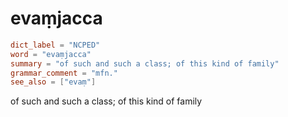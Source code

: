 # evaṃjacca

``` toml
dict_label = "NCPED"
word = "evaṃjacca"
summary = "of such and such a class; of this kind of family"
grammar_comment = "mfn."
see_also = ["evaṃ"]
```

of such and such a class; of this kind of family

